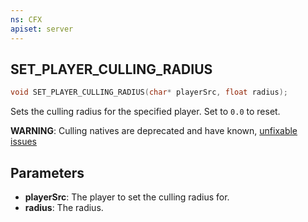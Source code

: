 ```yaml
---
ns: CFX
apiset: server
---
```

## SET_PLAYER_CULLING_RADIUS

```c
void SET_PLAYER_CULLING_RADIUS(char* playerSrc, float radius);
```

Sets the culling radius for the specified player.
Set to `0.0` to reset.

**WARNING**: Culling natives are deprecated and have known, [unfixable issues](https://forum.cfx.re/t/issue-with-culling-radius-and-server-side-entities/4900677/4)

## Parameters
* **playerSrc**: The player to set the culling radius for.
* **radius**: The radius.

